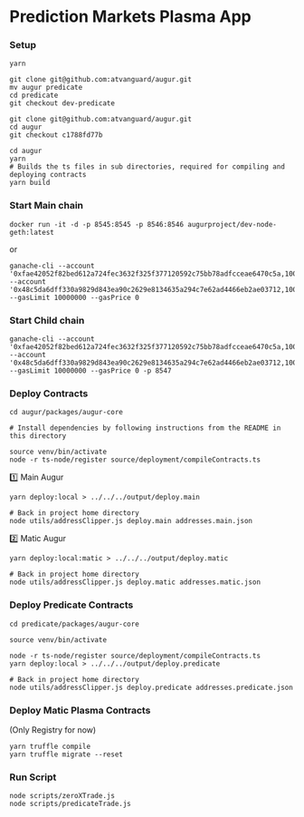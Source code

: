 # Prediction Markets Plasma App

### Setup
```
yarn

git clone git@github.com:atvanguard/augur.git
mv augur predicate
cd predicate
git checkout dev-predicate

git clone git@github.com:atvanguard/augur.git
cd augur
git checkout c1788fd77b

cd augur
yarn
# Builds the ts files in sub directories, required for compiling and deploying contracts
yarn build
```

### Start Main chain
```
docker run -it -d -p 8545:8545 -p 8546:8546 augurproject/dev-node-geth:latest
```

or
```
ganache-cli --account '0xfae42052f82bed612a724fec3632f325f377120592c75bb78adfcceae6470c5a,1000000000000000000000000' --account '0x48c5da6dff330a9829d843ea90c2629e8134635a294c7e62ad4466eb2ae03712,1000000000000000000000000' --gasLimit 10000000 --gasPrice 0
```

### Start Child chain
```
ganache-cli --account '0xfae42052f82bed612a724fec3632f325f377120592c75bb78adfcceae6470c5a,1000000000000000000000000' --account '0x48c5da6dff330a9829d843ea90c2629e8134635a294c7e62ad4466eb2ae03712,1000000000000000000000000' --gasLimit 10000000 --gasPrice 0 -p 8547
```

### Deploy  Contracts
```
cd augur/packages/augur-core

# Install dependencies by following instructions from the README in this directory

source venv/bin/activate
node -r ts-node/register source/deployment/compileContracts.ts
```
:one: Main Augur
```
yarn deploy:local > ../../../output/deploy.main

# Back in project home directory
node utils/addressClipper.js deploy.main addresses.main.json
```
:two: Matic Augur
```
yarn deploy:local:matic > ../../../output/deploy.matic

# Back in project home directory
node utils/addressClipper.js deploy.matic addresses.matic.json
```

### Deploy Predicate Contracts
```
cd predicate/packages/augur-core

source venv/bin/activate

node -r ts-node/register source/deployment/compileContracts.ts
yarn deploy:local > ../../../output/deploy.predicate

# Back in project home directory
node utils/addressClipper.js deploy.predicate addresses.predicate.json
```

### Deploy Matic Plasma Contracts
(Only Registry for now)
```
yarn truffle compile
yarn truffle migrate --reset
```

### Run Script
```
node scripts/zeroXTrade.js
node scripts/predicateTrade.js
```
